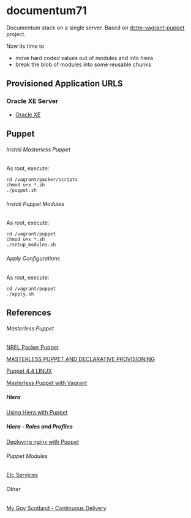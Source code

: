 # documentum71

Documentum stack on a single server. Based on [dctm-vagrant-puppet](https://github.com/lastnitescurry/dctm-vagrant-puppet) project. 

Now its time to 
+ move hard coded values out of modules and into hiera
+ break the blob of modules into some reusable chunks


## Provisioned Application URLS

### Oracle XE Server
+ [Oracle XE](http://127.0.0.1:8080/apex/f?p=4950:1)


## Puppet
###### Install Masterless Puppet
As root, execute:

    cd /vagrant/packer/scripts
    chmod u+x *.sh
    ./puppet.sh

###### Install Puppet Modules
As root, execute:

    cd /vagrant/puppet
    chmod u+x *.sh
    ./setup_modules.sh

###### Apply Configurations
As root, execute:

    cd /vagrant/puppet
    ./apply.sh

## References
###### Masterless Puppet
[NREL Packer Puppet](https://github.com/NREL/vagrant-boxes/blob/master/packer/scripts/puppet.sh)

[MASTERLESS PUPPET AND DECLARATIVE PROVISIONING](https://inside.mygov.scot/2015/11/24/masterless-puppet)

[Puppet 4.4 LINUX](https://docs.puppet.com/puppet/4.4/reference/install_linux.html)

[Masterless Puppet with Vagrant](http://terrarum.net/blog/masterless-puppet-with-vagrant.html)


##### Hiera
[Using Hiera with Puppet](http://pierrerambaud.com/blog/devops/using-hiera-with-puppet)

##### Hiera - Roles and Profiles
[Deploying nginx with Puppet](https://blog.serverdensity.com/deploying-nginx-with-puppet)

###### Puppet Modules
[Etc Services](https://forge.puppetlabs.com/ccin2p3/etc_services)

###### Other
[My Gov Scotland - Continuous Delivery](https://inside.mygov.scot/2015/11/04/how-we-approach-continuous-delivery/index.html)